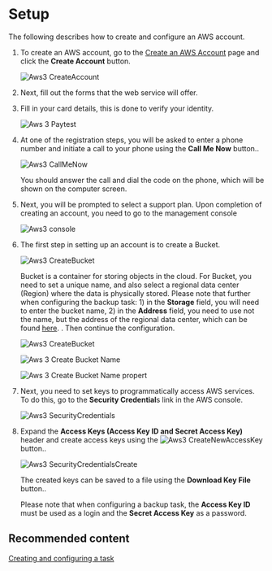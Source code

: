 # Setup

The following describes how to create and configure an AWS account.

1. To create an AWS account, go to the [Create an AWS Account](https://aws.amazon.com/ru/) page and click the **Create Account** button.

   ![Aws3 CreateAccount](~/images/Aws3_CreateAccount.png)
2. Next, fill out the forms that the web service will offer.
3. Fill in your card details, this is done to verify your identity.

   ![Aws 3 Paytest](~/images/Aws3_Paytest.png)
4. At one of the registration steps, you will be asked to enter a phone number and initiate a call to your phone using the **Call Me Now** button..

   ![Aws3 CallMeNow](~/images/Aws3_CallMeNow.png)

   You should answer the call and dial the code on the phone, which will be shown on the computer screen.
5. Next, you will be prompted to select a support plan. Upon completion of creating an account, you need to go to the management console

   ![Aws3 console](~/images/Aws3_console.png)
6. The first step in setting up an account is to create a Bucket.

   ![Aws3 CreateBucket](~/images/Aws3_CreateBucket.png)

   Bucket is a container for storing objects in the cloud. For Bucket, you need to set a unique name, and also select a regional data center (Region) where the data is physically stored. Please note that further when configuring the backup task: 1) in the **Storage** field, you will need to enter the bucket name, 2) in the **Address** field, you need to use not the name, but the address of the regional data center, which can be found [here](https://docs.aws.amazon.com/general/latest/gr/rande.html#s3_region). . Then continue the configuration.

   ![Aws3 CreateBucket](~/images/Aws3_CreateBucket.png)

   ![Aws 3 Create Bucket Name](~/images/Aws3_CreateBucketName.png)

   ![Aws 3 Create Bucket Name propert](~/images/Aws3_CreateBucketName_propert.png)
7. Next, you need to set keys to programmatically access AWS services. To do this, go to the **Security Credential**s link in the AWS console.

   ![Aws3 SecurityCredentials](~/images/Aws3_SecurityCredentials.png)
8. Expand the **Access Keys (Access Key ID and Secret Access Key)** header and create access keys using the ![Aws3 CreateNewAccessKey](~/images/Aws3_CreateNewAccessKey.png) button..

   ![Aws3 SecurityCredentialsCreate](~/images/Aws3_SecurityCredentialsCreate.png)

   The created keys can be saved to a file using the **Download Key File** button..

   Please note that when configuring a backup task, the **Access Key ID** must be used as a login and the **Secret Access Key** as a password.

## Recommended content

[Creating and configuring a task](HydraBackup_task.md)
